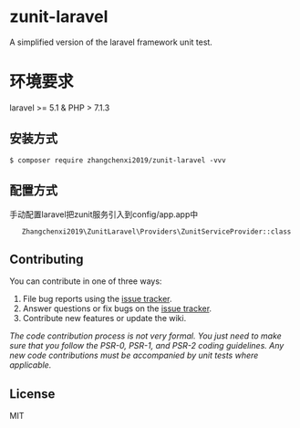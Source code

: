# zunit-laravel

A simplified version of the laravel framework unit test.


# 环境要求
laravel >= 5.1 & PHP > 7.1.3

## 安装方式


```shell
$ composer require zhangchenxi2019/zunit-laravel -vvv
```

## 配置方式

手动配置laravel把zunit服务引入到config/app.app中
```
   Zhangchenxi2019\ZunitLaravel\Providers\ZunitServiceProvider::class
```
## Contributing

You can contribute in one of three ways:

1. File bug reports using the [issue tracker](https://github.com/zhangchenxi2019/zunit-laravel/issues).
2. Answer questions or fix bugs on the [issue tracker](https://github.com/zhangchenxi2019/zunit-laravel/issues).
3. Contribute new features or update the wiki.

_The code contribution process is not very formal. You just need to make sure that you follow the PSR-0, PSR-1, and PSR-2 coding guidelines. Any new code contributions must be accompanied by unit tests where applicable._

## License

MIT